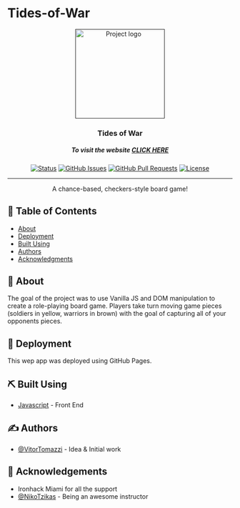 # Tides-of-War

<p align="center">
  <a href="" rel="noopener">
 <img width=200px height=200px src="https://i.imgur.com/6wj0hh6.jpg" alt="Project logo"></a>
</p>

<h3 align="center">Tides of War</h3>
<h5 align="center">To visit the website <a href="https://vitortomazzi.github.io/Tides-of-War/">CLICK HERE</a></h5>
<div align="center">

  [![Status](https://img.shields.io/badge/status-active-success.svg)]() 
  [![GitHub Issues](https://img.shields.io/github/issues/kylelobo/The-Documentation-Compendium.svg)](https://github.com/kylelobo/The-Documentation-Compendium/issues)
  [![GitHub Pull Requests](https://img.shields.io/github/issues-pr/kylelobo/The-Documentation-Compendium.svg)](https://github.com/kylelobo/The-Documentation-Compendium/pulls)
  [![License](https://img.shields.io/badge/license-MIT-blue.svg)](/LICENSE)

</div>

---

<p align="center"> A chance-based, checkers-style board game!
    <br> 
</p>

## 📝 Table of Contents
- [About](#about)
- [Deployment](#deployment)
- [Built Using](#built_using)
- [Authors](#authors)
- [Acknowledgments](#acknowledgement)

## 🧐 About <a name = "about"></a>
The goal of the project was to use Vanilla JS and DOM manipulation to create a role-playing board game. Players take turn moving game pieces (soldiers in yellow, warriors in brown) with the goal of capturing all of your opponents pieces.


## 🚀 Deployment <a name = "deployment"></a>
This wep app was deployed using GitHub Pages.

## ⛏️ Built Using <a name = "built_using"></a>
- [Javascript](https://developer.mozilla.org/en-US/docs/Web/JavaScript) - Front End


## ✍️ Authors <a name = "authors"></a>
- [@VitorTomazzi](https://github.com/VitorTomazzi) - Idea & Initial work


## 🎉 Acknowledgements <a name = "acknowledgement"></a>
- Ironhack Miami for all the support
- [@NikoTzikas](https://github.com/Tzikas) - Being an awesome instructor

